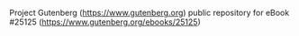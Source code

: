 Project Gutenberg (https://www.gutenberg.org) public repository for eBook #25125 (https://www.gutenberg.org/ebooks/25125)

